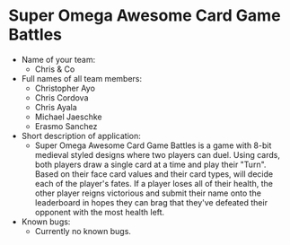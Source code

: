 # Super Omega Awesome Card Game Battles
- Name of your team:
    - Chris & Co
- Full names of all team members:
    - Christopher Ayo
    - Chris Cordova
    - Chris Ayala
    - Michael Jaeschke
    - Erasmo Sanchez
- Short description of application:
    - Super Omega Awesome Card Game Battles is a game with 8-bit medieval styled designs where two players can duel. Using cards, both players draw a single card at a time and play their "Turn". Based on their face card values and their card types, will decide each of the player's fates. If a player loses all of their health, the other player reigns victorious and submit their name onto the leaderboard in hopes they can brag that they've defeated their opponent with the most health left.
- Known bugs:
    - Currently no known bugs.
